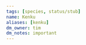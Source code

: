 ```yaml
---
tags: [species, status/stub]
name: Kenku
aliases: [kenku]
dm_owner: tim
dm_notes: important
---
```

